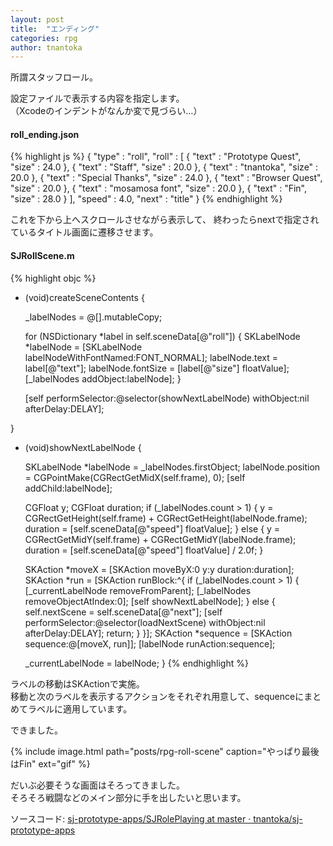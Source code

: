 ```yaml
---
layout: post
title:  "エンディング"
categories: rpg
author: tnantoka
---
```


所謂スタッフロール。

設定ファイルで表示する内容を指定します。  
（Xcodeのインデントがなんか変で見づらい…）

#### roll_ending.json
{% highlight js %}
{
    "type" : "roll",
    "roll" : [
              {
              "text" : "Prototype Quest",
              "size" : 24.0
              },
              {
              "text" : "Staff",
              "size" : 20.0
              },
              {
              "text" : "tnantoka",
              "size" : 20.0
              },
              {
              "text" : "Special Thanks",
              "size" : 24.0
              },
              {
              "text" : "Browser Quest",
              "size" : 20.0
              },
              {
              "text" : "mosamosa font",
              "size" : 20.0
              },
              {
              "text" : "Fin",
              "size" : 28.0
              }
              ],
    "speed" : 4.0,
    "next" : "title"
}
{% endhighlight %}

これを下から上へスクロールさせながら表示して、
終わったらnextで指定されているタイトル画面に遷移させます。

#### SJRollScene.m
{% highlight objc %}
- (void)createSceneContents {

    _labelNodes = @[].mutableCopy;
    
    for (NSDictionary *label in self.sceneData[@"roll"]) {
        SKLabelNode *labelNode = [SKLabelNode labelNodeWithFontNamed:FONT_NORMAL];
        labelNode.text = label[@"text"];
        labelNode.fontSize = [label[@"size"] floatValue];
        [_labelNodes addObject:labelNode];
    }
    
    [self performSelector:@selector(showNextLabelNode) withObject:nil afterDelay:DELAY];
    
}

- (void)showNextLabelNode {
    
    SKLabelNode *labelNode = _labelNodes.firstObject;
    labelNode.position = CGPointMake(CGRectGetMidX(self.frame), 0);
    [self addChild:labelNode];

    CGFloat y;
    CGFloat duration;
    if (_labelNodes.count > 1) {
        y = CGRectGetHeight(self.frame) + CGRectGetHeight(labelNode.frame);
        duration = [self.sceneData[@"speed"] floatValue];
    } else {
        y = CGRectGetMidY(self.frame) + CGRectGetMidY(labelNode.frame);
        duration = [self.sceneData[@"speed"] floatValue] / 2.0f;
    }

    SKAction *moveX = [SKAction moveByX:0 y:y duration:duration];
    SKAction *run = [SKAction runBlock:^{
        if (_labelNodes.count > 1) {
            [_currentLabelNode removeFromParent];
            [_labelNodes removeObjectAtIndex:0];
            [self showNextLabelNode];
        } else {
            self.nextScene = self.sceneData[@"next"];
            [self performSelector:@selector(loadNextScene) withObject:nil afterDelay:DELAY];
            return;
        }
    }];
    SKAction *sequence = [SKAction sequence:@[moveX, run]];
    [labelNode runAction:sequence];

    _currentLabelNode = labelNode;
}
{% endhighlight %}

ラベルの移動はSKActionで実施。  
移動と次のラベルを表示するアクションをそれぞれ用意して、sequenceにまとめてラベルに適用しています。

できました。

{% include image.html path="posts/rpg-roll-scene" caption="やっぱり最後はFin" ext="gif" %}

だいぶ必要そうな画面はそろってきました。  
そろそろ戦闘などのメイン部分に手を出したいと思います。

ソースコード: [sj-prototype-apps/SJRolePlaying at master · tnantoka/sj-prototype-apps](https://github.com/tnantoka/sj-prototype-apps/tree/master/SJRolePlaying)

